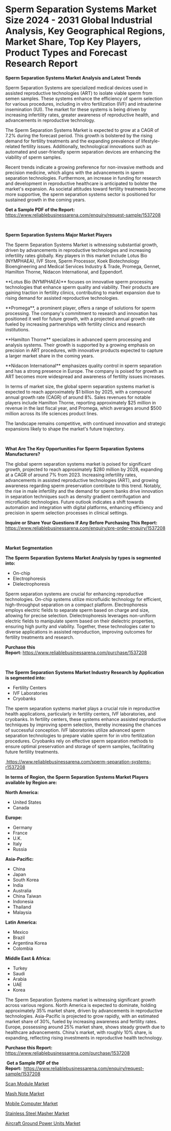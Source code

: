 <p><h1>Sperm Separation Systems Market Size 2024 - 2031 Global Industrial Analysis, Key Geographical Regions, Market Share, Top Key Players, Product Types and Forecast Research Report</h1></p><p><strong>Sperm Separation Systems Market Analysis and Latest Trends</strong></p>
<p><p>Sperm Separation Systems are specialized medical devices used in assisted reproductive technologies (ART) to isolate viable sperm from semen samples. These systems enhance the efficiency of sperm selection for various procedures, including in vitro fertilization (IVF) and intrauterine insemination (IUI). The market for these systems is being driven by increasing infertility rates, greater awareness of reproductive health, and advancements in reproductive technology.</p><p>The Sperm Separation Systems Market is expected to grow at a CAGR of 7.2% during the forecast period. This growth is bolstered by the rising demand for fertility treatments and the expanding prevalence of lifestyle-related fertility issues. Additionally, technological innovations such as automated and user-friendly sperm separation devices are enhancing the viability of sperm samples. </p><p>Recent trends indicate a growing preference for non-invasive methods and precision medicine, which aligns with the advancements in sperm separation technologies. Furthermore, an increase in funding for research and development in reproductive healthcare is anticipated to bolster the market's expansion. As societal attitudes toward fertility treatments become more supportive, the sperm separation systems sector is positioned for sustained growth in the coming years.</p></p>
<p><strong>Get a Sample PDF of the Report:&nbsp;</strong> <a href="https://www.reliablebusinessarena.com/enquiry/request-sample/1537208?utm_campaign=1282&utm_medium=2&utm_source=Github&utm_content=ia&utm_term=29092024&utm_id=sperm-separation-systems">https://www.reliablebusinessarena.com/enquiry/request-sample/1537208</a></p>
<p>&nbsp;</p>
<p><strong>Sperm Separation Systems Major Market Players</strong></p>
<p><p>The Sperm Separation Systems Market is witnessing substantial growth, driven by advancements in reproductive technologies and increasing infertility rates globally. Key players in this market include Lotus Bio (NYMPHAEA), IVF Store, Sperm Processor, Koek Biotechnology Bioengineering and Medical Services Industry & Trade, Promega, Gennet, Hamilton Thorne, Nidacon International, and Eppendorf.</p><p>**Lotus Bio (NYMPHAEA)** focuses on innovative sperm processing technologies that enhance sperm quality and viability. Their products are gaining traction in fertility clinics, contributing to market expansion due to rising demand for assisted reproductive technologies.</p><p>**Promega**, a prominent player, offers a range of solutions for sperm processing. The company's commitment to research and innovation has positioned it well for future growth, with a projected annual growth rate fueled by increasing partnerships with fertility clinics and research institutions.</p><p>**Hamilton Thorne** specializes in advanced sperm processing and analysis systems. Their growth is supported by a growing emphasis on precision in ART procedures, with innovative products expected to capture a larger market share in the coming years.</p><p>**Nidacon International** emphasizes quality control in sperm separation and has a strong presence in Europe. The company is poised for growth as ART becomes more widespread and awareness of fertility issues increases.</p><p>In terms of market size, the global sperm separation systems market is expected to reach approximately $1 billion by 2025, with a compound annual growth rate (CAGR) of around 8%. Sales revenues for notable players include Hamilton Thorne, reporting approximately $25 million in revenue in the last fiscal year, and Promega, which averages around $500 million across its life sciences product lines.</p><p>The landscape remains competitive, with continued innovation and strategic expansions likely to shape the market's future trajectory.</p></p>
<p>&nbsp;</p>
<p><strong>What Are The Key Opportunities For Sperm Separation Systems Manufacturers?</strong></p>
<p><p>The global sperm separation systems market is poised for significant growth, projected to reach approximately $280 million by 2028, expanding at a CAGR of around 7% from 2023. Increasing infertility rates, advancements in assisted reproductive technologies (ART), and growing awareness regarding sperm preservation contribute to this trend. Notably, the rise in male infertility and the demand for sperm banks drive innovation in separation techniques such as density gradient centrifugation and microfluidic technologies. Future outlook indicates a shift towards automation and integration with digital platforms, enhancing efficiency and precision in sperm selection processes in clinical settings.</p></p>
<p><strong>Inquire or Share Your Questions If Any Before Purchasing This Report:</strong> <a href="https://www.reliablebusinessarena.com/enquiry/pre-order-enquiry/1537208?utm_campaign=1282&utm_medium=2&utm_source=Github&utm_content=ia&utm_term=29092024&utm_id=sperm-separation-systems">https://www.reliablebusinessarena.com/enquiry/pre-order-enquiry/1537208</a></p>
<p>&nbsp;</p>
<p><strong>Market Segmentation</strong></p>
<p><strong>The Sperm Separation Systems Market Analysis by types is segmented into:</strong></p>
<p><ul><li>On-chip</li><li>Electrophoresis</li><li>Dielectrophoresis</li></ul></p>
<p><p>Sperm separation systems are crucial for enhancing reproductive technologies. On-chip systems utilize microfluidic technology for efficient, high-throughput separation on a compact platform. Electrophoresis employs electric fields to separate sperm based on charge and size, allowing for precise selection. Dielectrophoresis leverages non-uniform electric fields to manipulate sperm based on their dielectric properties, ensuring high purity and viability. Together, these technologies cater to diverse applications in assisted reproduction, improving outcomes for fertility treatments and research.</p></p>
<p><strong>Purchase this Report:&nbsp;</strong><a href="https://www.reliablebusinessarena.com/purchase/1537208?utm_campaign=1282&utm_medium=2&utm_source=Github&utm_content=ia&utm_term=29092024&utm_id=sperm-separation-systems">https://www.reliablebusinessarena.com/purchase/1537208</a></p>
<p>&nbsp;</p>
<p><strong>The Sperm Separation Systems Market Industry Research by Application is segmented into:</strong></p>
<p><ul><li>Fertility Centers</li><li>IVF Laboratories</li><li>Cryobanks</li></ul></p>
<p><p>The sperm separation systems market plays a crucial role in reproductive health applications, particularly in fertility centers, IVF laboratories, and cryobanks. In fertility centers, these systems enhance assisted reproductive techniques by improving sperm selection, thereby increasing the chances of successful conception. IVF laboratories utilize advanced sperm separation technologies to prepare viable sperm for in vitro fertilization procedures. Cryobanks rely on effective sperm separation methods to ensure optimal preservation and storage of sperm samples, facilitating future fertility treatments.</p></p>
<p><a href="https://www.reliablebusinessarena.com/sperm-separation-systems-r1537208?utm_campaign=1282&utm_medium=2&utm_source=Github&utm_content=ia&utm_term=29092024&utm_id=sperm-separation-systems">&nbsp;https://www.reliablebusinessarena.com/sperm-separation-systems-r1537208</a></p>
<p><strong>In terms of Region, the Sperm Separation Systems Market Players available by Region are:</strong></p>
<p>
    <p> <strong> North America: </strong>
        <ul>
            <li>United States</li>
            <li>Canada</li>
        </ul>
        </p> 
    <p> <strong> Europe: </strong>
        <ul>
            <li>Germany</li>
            <li>France</li>
            <li>U.K.</li>
            <li>Italy</li>
            <li>Russia</li>
        </ul>
        </p> 
    <p> <strong> Asia-Pacific: </strong>
        <ul>
            <li>China</li>
            <li>Japan</li>
            <li>South Korea</li>
            <li>India</li>
            <li>Australia</li>
            <li>China Taiwan</li>
            <li>Indonesia</li>
            <li>Thailand</li>
            <li>Malaysia</li>
        </ul>
        </p> 
    <p> <strong> Latin America: </strong>
        <ul>
            <li>Mexico</li>
            <li>Brazil</li>
            <li>Argentina Korea</li>
            <li>Colombia</li>
        </ul>
        </p> 
    <p> <strong> Middle East & Africa: </strong>
        <ul>
            <li>Turkey</li>
            <li>Saudi</li>
            <li>Arabia</li>
            <li>UAE</li>
            <li>Korea</li>
        </ul>
    </p>
    </p>
<p><p>The Sperm Separation Systems market is witnessing significant growth across various regions. North America is expected to dominate, holding approximately 35% market share, driven by advancements in reproductive technologies. Asia-Pacific is projected to grow rapidly, with an estimated market share of 30%, fueled by increasing awareness and fertility rates. Europe, possessing around 25% market share, shows steady growth due to healthcare advancements. China's market, with roughly 10% share, is expanding, reflecting rising investments in reproductive health technology.</p></p>
<p><strong>Purchase this Report: </strong><a href="https://www.reliablebusinessarena.com/purchase/1537208?utm_campaign=1282&utm_medium=2&utm_source=Github&utm_content=ia&utm_term=29092024&utm_id=sperm-separation-systems">https://www.reliablebusinessarena.com/purchase/1537208</a></p>
<p>&nbsp;<strong>Get a Sample PDF of the Report:&nbsp;&nbsp;</strong><a href="https://www.reliablebusinessarena.com/enquiry/request-sample/1537208?utm_campaign=1282&utm_medium=2&utm_source=Github&utm_content=ia&utm_term=29092024&utm_id=sperm-separation-systems">https://www.reliablebusinessarena.com/enquiry/request-sample/1537208</a></p>
<p><strong></strong></p>
<p><p><a href="https://issuu.com/reportprime-2/docs/scan-module-market-size-2030.pptx_c8fe91d319cbf8?utm_campaign=1282&utm_medium=2&utm_source=Github&utm_content=ia&utm_term=29092024&utm_id=sperm-separation-systems">Scan Module Market</a></p><p><a href="https://www.linkedin.com/pulse/mash-note-market-evolution-global-trends-regional-dynamics-mxhcc?utm_campaign=1282&utm_medium=2&utm_source=Github&utm_content=ia&utm_term=29092024&utm_id=sperm-separation-systems">Mash Note Market</a></p><p><a href="https://issuu.com/reportprime-2/docs/mobile-computer-market-size-2030.pp_ab0c1a17a0c547?utm_campaign=1282&utm_medium=2&utm_source=Github&utm_content=ia&utm_term=29092024&utm_id=sperm-separation-systems">Mobile Computer Market</a></p><p><a href="https://www.linkedin.com/pulse/stainless-steel-masher-market-revolution-2024-2031-jsdpc?utm_campaign=1282&utm_medium=2&utm_source=Github&utm_content=ia&utm_term=29092024&utm_id=sperm-separation-systems">Stainless Steel Masher Market</a></p><p><a href="https://www.linkedin.com/pulse/navigating-aircraft-ground-power-units-market-expert-analysis-gzr6e?utm_campaign=1282&utm_medium=2&utm_source=Github&utm_content=ia&utm_term=29092024&utm_id=sperm-separation-systems">Aircraft Ground Power Units Market</a></p></p>